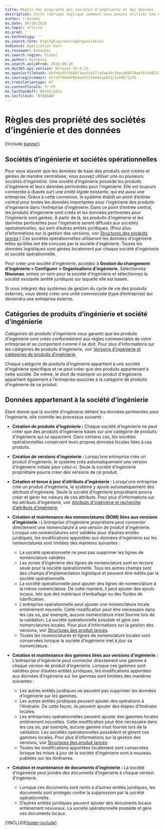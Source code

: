 ```yaml
---
title: Règles des propriété des sociétés d’ingénierie et des données
description: Cette rubrique explique comment vous pouvez utiliser une ou plusieurs sociétés d’ingénierie pour vous assurer que les données de base des produits sont créées et gérées de manière centralisée. Une société d’ingénierie représente l’entreprise qui possède les produits d’ingénierie et ses données pertinentes pour l’ingénierie.
author: t-benebo
ms.date: 09/28/2020
ms.topic: article
ms.prod: ''
ms.technology: ''
ms.search.form: EngChgEngineeringOrganization
audience: Application User
ms.reviewer: kamaybac
ms.search.region: Global
ms.author: benebotg
ms.search.validFrom: 2020-09-28
ms.dyn365.ops.version: Release 10.0.15
ms.openlocfilehash: 8bfb0a05fb608f1ee7c6377adaba0c15ee360579aefb74d8218ea4b3dfed9003
ms.sourcegitcommit: 42fe9790ddf0bdad911544deaa82123a396712fb
ms.translationtype: HT
ms.contentlocale: fr-FR
ms.lasthandoff: 08/05/2021
ms.locfileid: "6716540"
---
```

# <a name="engineering-companies-and-data-ownership-rules"></a>Règles des propriété des sociétés d’ingénierie et des données

[!include [banner](../includes/banner.md)]

## <a name="engineering-companies-and-operational-companies"></a>Sociétés d’ingénierie et sociétés opérationnelles

Pour vous assurer que les données de base des produits sont créées et gérées de manière centralisée, vous pouvez utiliser une ou plusieurs *sociétés d’ingénierie*. Une société d’ingénierie possède les produits d’ingénierie et leurs données pertinentes pour l’ingénierie. Elle est toujours connectée à (basée sur) une *entité légale* existante, qui est aussi une entreprise. Grâce à cette connexion, le système établit un point d’entrée central pour toutes les données importantes pour l’ingénierie des produits d’ingénierie dans l’entreprise d’ingénierie. Dans ce point d’entrée central, les produits d’ingénierie sont créés et les données pertinentes pour l’ingénierie sont gérées. À partir de là, les produits d’ingénierie et les données pertinentes pour l’ingénierie seront diffusés aux *sociétés opérationnelles*, qui sont d’autres entités juridiques. (Pour plus d’informations sur la gestion des versions, voir [Structures des produits lancés](release-product-structure.md).) Ces sociétés opérationnelles utiliseront les données d’ingénierie telles qu’elles ont été conçues par la société d’ingénierie. Toutes les données logistiques sont gérées localement par chaque société d’ingénierie et société opérationnelle.

Pour créer une société d’ingénierie, accédez à **Gestion du changement d’ingénierie \> Configurer \> Organisations d’ingénierie**. Sélectionnez **Nouveau**, entrez un nom pour la société d’ingénierie et sélectionnez la société existante (entité juridique) sur laquelle elle est basée.

Si vous intégrez des systèmes de gestion du cycle de vie des produits externes, vous devez créer une unité commerciale (type d’entreprise) qui deviendra une entreprise externe.

## <a name="engineering-product-categories-and-engineering-companies"></a>Catégories de produits d’ingénierie et société d’ingénierie

*Catégories de produits d’ingénierie* vous garantit que les produits d’ingénierie sont créés conformément aux règles commerciales de votre entreprise et se comportent comme il se doit. Pour plus d’informations sur les catégories de produits d’ingénierie, voir [Versions d’ingénierie et catégories de produits d’ingénierie](engineering-versions-product-category.md).

Chaque catégorie de produits d’ingénierie appartient à une société d’ingénierie spécifique et ne peut créer que des produits appartenant à cette société. De même, le droit de maintenir un produit d’ingénierie appartient également à l’entreprise associée à la catégorie de produits d’ingénierie de ce produit.

## <a name="data-that-is-owned-by-the-engineering-company"></a>Données appartenant à la société d’ingénierie

Étant donné que la société d’ingénierie détient les données pertinentes pour l’ingénierie, elle contrôle les processus suivants :

- **Création de produits d’ingénierie :** Chaque société d’ingénierie ne peut créer que des produits d’ingénierie basés sur une catégorie de produits d’ingénierie qui lui appartient. Dans certains cas, les sociétés opérationnelles conservent leurs propres données locales liées à ces produits.
- **Création de versions d’ingénierie :** Lorsqu’une entreprise crée un produit d’ingénierie, le système crée automatiquement une version d’ingénierie initiale pour celui-ci. Seule la société d’ingénierie propriétaire pourra créer des versions de ce produit.
- **Création et tenue à jour d’attributs d’ingénierie :** Lorsqu’une entreprise crée un produit d’ingénierie, le système y ajoute automatiquement des attributs d’ingénierie. Seule la société d’ingénierie propriétaire pourra créer et gérer les valeurs de ces attributs. Pour plus d’informations sur les attributs d’ingénierie, voir [Attributs d’ingénierie et recherche d’attributs d’ingénierie](engineering-attributes-and-search.md).
- **Création et maintenance des nomenclatures (BOM) liées aux versions d’ingénierie :** L’entreprise d’ingénierie propriétaire peut connecter directement une nomenclature à une version de produit d’ingénierie. Lorsque ces nomenclatures sont validées pour d’autres entités juridiques, les modifications apportées aux données d’ingénierie sur les nomenclatures sont limitées des manières suivantes :

    - La société opérationnelle ne peut pas supprimer les lignes de nomenclature validées.
    - Les zones d’ingénierie des lignes de nomenclature sont en lecture seule pour la société opérationnelle. Tous les autres champs sont des champs d’implémentation logistique et peuvent être édités par la société opérationnelle.
    - La société opérationnelle peut ajouter des lignes de nomenclature à la même nomenclature. De cette manière, il peut ajouter des ajouts locaux, tels que des matériaux d’emballage ou des fluides de lubrification.
    - L’entreprise opérationnelle peut ajouter une nomenclature locale entièrement nouvelle. Cette modification peut être nécessaire dans les cas où, par exemple, aucune nomenclature n’est fournie lors de la validation. La société opérationnelle possède et gère ces nomenclatures locales. Pour plus d’informations sur la gestion des versions, voir [Structures des produit lancés](release-product-structure.md).
    - Toutes les nomenclatures et lignes de nomenclature locales sont conservées lorsque la société d’ingénierie met à jour sa nomenclature.

- **Création et maintenance des gammes liées aux versions d’ingénierie :** L’entreprise d’ingénierie peut connecter directement une gamme à chaque version de produit d’ingénierie. Lorsque ces gammes sont validées pour d’autres entités juridiques, les modifications apportées aux données d’ingénierie sur les gammes sont limitées des manières suivantes :

    - Les autres entités juridiques ne peuvent pas supprimer les données d’ingénierie sur les gammes.
    - Les autres entités juridiques peuvent ajouter des opérations à l’itinéraire. De cette façon, ils peuvent ajouter des étapes d’itinéraire locales.
    - Les entreprises opérationnelles peuvent ajouter des gammes locales entièrement nouvelles. Cette modification peut être nécessaire dans les cas où, par exemple, aucune gamme n’est fournie lors de la validation. Les sociétés opérationnelles possèdent et gèrent ces gammes locales. Pour plus d’informations sur la gestion des versions, voir [Structures des produit lancés](release-product-structure.md).
    - Toutes les modifications apportées localement sont conservées lorsque les mises à jour de la société d’ingénierie sont à nouveau publiées sur les itinéraires.

- **Création et maintenance de documents d’ingénierie :** La société d’ingénierie peut joindre des documents d’ingénierie à chaque version d’ingénierie.

    - Lorsque ces documents sont remis à d’autres entités juridiques, les documents sont protégés contre la suppression par la société opérationnelle.
    - D’autres entités juridiques peuvent ajouter des documents locaux entièrement nouveaux. La société opérationnelle possède et gère ces documents locaux.


[!INCLUDE[footer-include](../../includes/footer-banner.md)]